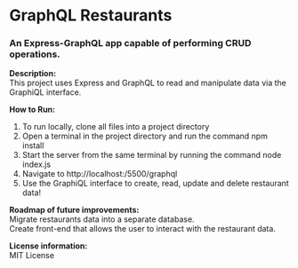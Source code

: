 # GraphQL Restaurants
### An Express-GraphQL app capable of performing CRUD operations.

**Description:** <br>
This project uses Express and GraphQL to read and manipulate data via the GraphiQL interface.

**How to Run:** <br>
1. To run locally, clone all files into a project directory
2. Open a terminal in the project directory and run the command npm install
3. Start the server from the same terminal by running the command node index.js
4. Navigate to http://localhost:/5500/graphql
5. Use the GraphiQL interface to create, read, update and delete restaurant data!

**Roadmap of future improvements:** <br>
Migrate restaurants data into a separate database.<br>
Create front-end that allows the user to interact with the restaurant data.

**License information:** <br>
MIT License
